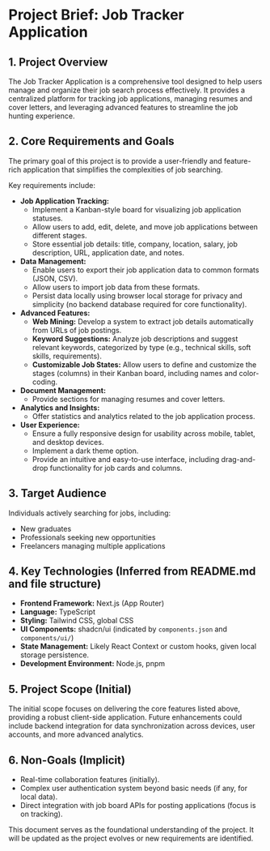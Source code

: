 # Project Brief: Job Tracker Application

## 1. Project Overview

The Job Tracker Application is a comprehensive tool designed to help users manage and organize their job search process effectively. It provides a centralized platform for tracking job applications, managing resumes and cover letters, and leveraging advanced features to streamline the job hunting experience.

## 2. Core Requirements and Goals

The primary goal of this project is to provide a user-friendly and feature-rich application that simplifies the complexities of job searching.

Key requirements include:

*   **Job Application Tracking:**
    *   Implement a Kanban-style board for visualizing job application statuses.
    *   Allow users to add, edit, delete, and move job applications between different stages.
    *   Store essential job details: title, company, location, salary, job description, URL, application date, and notes.
*   **Data Management:**
    *   Enable users to export their job application data to common formats (JSON, CSV).
    *   Allow users to import job data from these formats.
    *   Persist data locally using browser local storage for privacy and simplicity (no backend database required for core functionality).
*   **Advanced Features:**
    *   **Web Mining:** Develop a system to extract job details automatically from URLs of job postings.
    *   **Keyword Suggestions:** Analyze job descriptions and suggest relevant keywords, categorized by type (e.g., technical skills, soft skills, requirements).
    *   **Customizable Job States:** Allow users to define and customize the stages (columns) in their Kanban board, including names and color-coding.
*   **Document Management:**
    *   Provide sections for managing resumes and cover letters.
*   **Analytics and Insights:**
    *   Offer statistics and analytics related to the job application process.
*   **User Experience:**
    *   Ensure a fully responsive design for usability across mobile, tablet, and desktop devices.
    *   Implement a dark theme option.
    *   Provide an intuitive and easy-to-use interface, including drag-and-drop functionality for job cards and columns.

## 3. Target Audience

Individuals actively searching for jobs, including:
*   New graduates
*   Professionals seeking new opportunities
*   Freelancers managing multiple applications

## 4. Key Technologies (Inferred from README.md and file structure)

*   **Frontend Framework:** Next.js (App Router)
*   **Language:** TypeScript
*   **Styling:** Tailwind CSS, global CSS
*   **UI Components:** shadcn/ui (indicated by `components.json` and `components/ui/`)
*   **State Management:** Likely React Context or custom hooks, given local storage persistence.
*   **Development Environment:** Node.js, pnpm

## 5. Project Scope (Initial)

The initial scope focuses on delivering the core features listed above, providing a robust client-side application. Future enhancements could include backend integration for data synchronization across devices, user accounts, and more advanced analytics.

## 6. Non-Goals (Implicit)

*   Real-time collaboration features (initially).
*   Complex user authentication system beyond basic needs (if any, for local data).
*   Direct integration with job board APIs for posting applications (focus is on tracking).

This document serves as the foundational understanding of the project. It will be updated as the project evolves or new requirements are identified.
